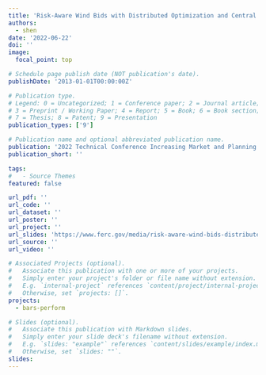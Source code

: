 ```yaml
---
title: 'Risk-Aware Wind Bids with Distributed Optimization and Central Dispatch'
authors:
  - shen
date: '2022-06-22'
doi: ''
image:
  focal_point: top

# Schedule page publish date (NOT publication's date).
publishDate: '2013-01-01T00:00:00Z'

# Publication type.
# Legend: 0 = Uncategorized; 1 = Conference paper; 2 = Journal article;
# 3 = Preprint / Working Paper; 4 = Report; 5 = Book; 6 = Book section;
# 7 = Thesis; 8 = Patent; 9 = Presentation
publication_types: ['9']

# Publication name and optional abbreviated publication name.
publication: '2022 Technical Conference Increasing Market and Planning Efficiency through Improved Software'
publication_short: ''

tags:
#   - Source Themes
featured: false

url_pdf: ''
url_code: ''
url_dataset: ''
url_poster: ''
url_project: ''
url_slides: 'https://www.ferc.gov/media/risk-aware-wind-bids-distributed-optimization-and-central-dispatch'
url_source: ''
url_video: ''

# Associated Projects (optional).
#   Associate this publication with one or more of your projects.
#   Simply enter your project's folder or file name without extension.
#   E.g. `internal-project` references `content/project/internal-project/index.md`.
#   Otherwise, set `projects: []`.
projects:
  - bars-perform

# Slides (optional).
#   Associate this publication with Markdown slides.
#   Simply enter your slide deck's filename without extension.
#   E.g. `slides: "example"` references `content/slides/example/index.md`.
#   Otherwise, set `slides: ""`.
slides:
---
```

